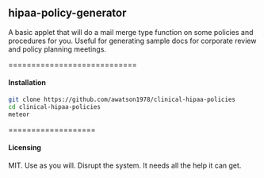 ## hipaa-policy-generator  

A basic applet that will do a mail merge type function on some policies and procedures for you.  Useful for generating sample docs for corporate review and policy planning meetings.

============================
#### Installation

````bash
git clone https://github.com/awatson1978/clinical-hipaa-policies
cd clinical-hipaa-policies
meteor
````

===================
#### Licensing
MIT. Use as you will. Disrupt the system. It needs all the help it can get.
